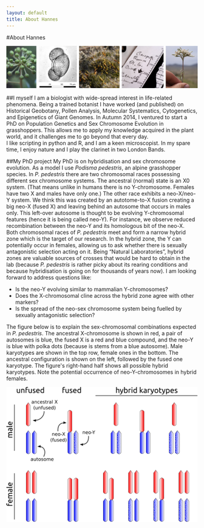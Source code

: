 ```yaml
---
layout: default
title: About Hannes
---
```



#About Hannes

![About](../img/about.jpg)

##I myself
I am a biologist with wide-spread interest in life-related phenomena. Being a trained botanist I have worked (and published) on Historical Geobotany, Pollen Analysis, Molecular Systematics, Cytogenetics, and Epigenetics of Giant Genomes. In Autumn 2014, I ventured to start a PhD on Population Genetics and Sex Chromosome Evolution in grasshoppers. This allows me to apply my knowledge acquired in the plant world, and it challenges me to go beyond that every day.  
I like scripting in python and R, and I am a keen microscopist. In my spare time, I enjoy nature and I play the clarinet in two London Bands.

##My PhD project
My PhD is on hybridisation and sex chromosome evolution. As a model I use *Podisma pedestris*, an alpine grasshopper species. In *P. pedestris* there are two chromosomal races possessing different sex chromosome systems. The ancestral (normal) state is an X0 system. (That means unlike in humans there is no Y-chromosome. Females have two X and males have only one.) The other race exhibits a neo-X/neo-Y system. We think this was created by an autotome-to-X fusion creating a big neo-X (fused X) and leaving behind an autosome that occurs in males only. This left-over autosome is thought to be evolving Y-chromosomal features (hence it is being called neo-Y). For instance, we observe reduced recombination between the neo-Y and its homologous bit of the neo-X.  
Both chromosomal races of *P. pedestris* meet and form a narrow hybrid zone which is the target of our research. In the hybrid zone, the Y can potentially occur in females, allowing us to ask whether there is sexually antagonistic selection acting on it. Being “Natural Laboratories”, hybrid zones are valuable sources of crosses that would be hard to obtain in the lab (because *P. pedestris* is rather picky about its rearing conditions and because hybridisation is going on for thousands of years now). I am looking forward to address questions like:

* Is the neo-Y evolving similar to mammalian Y-chromosomes?
* Does the X-chromosomal cline across the hybrid zone agree with other markers?
* Is the spread of the neo-sex chromosome system being fuelled by sexually antagonistic selection?

The figure below is to explain the sex-chromosomal combinations expected in *P. pedestris*. The ancestral X-chromosome is shown in red, a pair of autosomes is blue, the fused X is a red and blue compound, and the neo-Y is blue with polka dots (because is stems from a blue autosome). Male karyotypes are shown in the top row, female ones in the bottom. The ancestral configuration is shown on the left, followed by the fused one karyotype. The figure's right-hand half shows all possible hybrid karyotypes. Note the potential occurrence of neo-Y-chromosomes in hybrid females.

![chromosomes](../img/sex_chrs_drawing.png)
